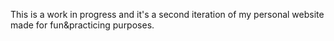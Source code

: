 This is a work in progress and it's a second iteration of my personal website made 
for fun&practicing purposes. 